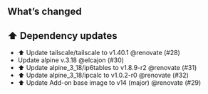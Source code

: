 ## What’s changed
## ⬆️ Dependency updates

- ⬆️ Update tailscale/tailscale to v1.40.1 @renovate (#28)
- Update alpine v.3.18 @elcajon (#30)
- ⬆️ Update alpine_3_18/ip6tables to v1.8.9-r2 @renovate (#31)
- ⬆️ Update alpine_3_18/ipcalc to v1.0.2-r0 @renovate (#32)
- ⬆️ Update Add-on base image to v14 (major) @renovate (#29)
